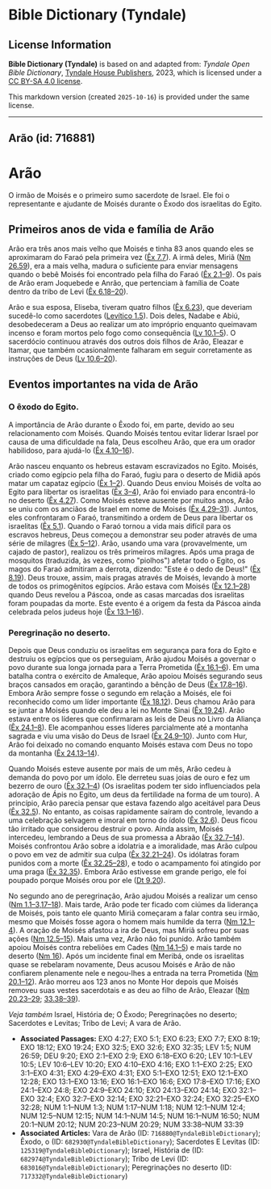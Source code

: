 # Bible Dictionary (Tyndale)

## License Information

**Bible Dictionary (Tyndale)** is based on and adapted from: _Tyndale Open Bible Dictionary_, [Tyndale House Publishers](https://tyndaleopenresources.com/), 2023, which is licensed under a [CC BY-SA 4.0 license](https://creativecommons.org/licenses/by-sa/4.0/legalcode.en).

This markdown version (created `2025-10-16`) is provided under the same license.



--------------------------------

## Arão (id: 716881)

Arão
====

O irmão de Moisés e o primeiro sumo sacerdote de Israel. Ele foi o representante e ajudante de Moisés durante o Êxodo dos israelitas do Egito.

Primeiros anos de vida e família de Arão
----------------------------------------

Arão era três anos mais velho que Moisés e tinha 83 anos quando eles se aproximaram do Faraó pela primeira vez ([Êx 7\.7](https://ref.ly/Exod7:7)). A irmã deles, Miriã ([Nm 26\.59](https://ref.ly/Num26:59)), era a mais velha, madura o suficiente para enviar mensagens quando o bebê Moisés foi encontrado pela filha do Faraó ([Êx 2\.1–9](https://ref.ly/Exod2:1-Exod2:9)). Os pais de Arão eram Joquebede e Anrão, que pertenciam à família de Coate dentro da tribo de Levi ([Êx 6\.18–20](https://ref.ly/Exod6:18-Exod6:20)).

Arão e sua esposa, Eliseba, tiveram quatro filhos ([Êx 6\.23](https://ref.ly/Exod6:23)), que deveriam sucedê\-lo como sacerdotes ([Levítico 1\.5](https://ref.ly/Lev1:5)). Dois deles, Nadabe e Abiú, desobedeceram a Deus ao realizar um ato impróprio enquanto queimavam incenso e foram mortos pelo fogo como consequência ([Lv 10\.1–5](https://ref.ly/Lev10:1-Lev10:5)). O sacerdócio continuou através dos outros dois filhos de Arão, Eleazar e Itamar, que também ocasionalmente falharam em seguir corretamente as instruções de Deus ([Lv 10\.6–20](https://ref.ly/Lev10:6-Lev10:20)).

Eventos importantes na vida de Arão
-----------------------------------

### O êxodo do Egito.

A importância de Arão durante o Êxodo foi, em parte, devido ao seu relacionamento com Moisés. Quando Moisés tentou evitar liderar Israel por causa de uma dificuldade na fala, Deus escolheu Arão, que era um orador habilidoso, para ajudá\-lo ([Êx 4\.10–16](https://ref.ly/Exod4:10-Exod4:16)).

Arão nasceu enquanto os hebreus estavam escravizados no Egito. Moisés, criado como egípcio pela filha do Faraó, fugiu para o deserto de Midiã após matar um capataz egípcio ([Êx 1–2](https://ref.ly/Exod1:1-Exod2:25)). Quando Deus enviou Moisés de volta ao Egito para libertar os israelitas ([Êx 3–4](https://ref.ly/Exod3:1-Exod4:31)), Arão foi enviado para encontrá\-lo no deserto ([Êx 4\.27](https://ref.ly/Exod4:27)). Como Moisés esteve ausente por muitos anos, Arão se uniu com os anciãos de Israel em nome de Moisés ([Êx 4\.29–31](https://ref.ly/Exod4:29-Exod4:31)). Juntos, eles confrontaram o Faraó, transmitindo a ordem de Deus para libertar os israelitas ([Êx 5\.1](https://ref.ly/Exod5:1)). Quando o Faraó tornou a vida mais difícil para os escravos hebreus, Deus começou a demonstrar seu poder através de uma série de milagres ([Êx 5–12](https://ref.ly/Exod5:1-Exod12:51)). Arão, usando uma vara (provavelmente, um cajado de pastor), realizou os três primeiros milagres. Após uma praga de mosquitos (traduzida, às vezes, como "piolhos") afetar todo o Egito, os magos do Faraó admitiram a derrota, dizendo: "Este é o dedo de Deus!" ([Êx 8\.19](https://ref.ly/Exod8:19)). Deus trouxe, assim, mais pragas através de Moisés, levando à morte de todos os primogênitos egípcios. Arão estava com Moisés ([Êx 12\.1–28](https://ref.ly/Exod12:1-Exod12:28)) quando Deus revelou a Páscoa, onde as casas marcadas dos israelitas foram poupadas da morte. Este evento é a origem da festa da Páscoa ainda celebrada pelos judeus hoje ([Êx 13\.1–16](https://ref.ly/Exod13:1-Exod13:16)).

### Peregrinação no deserto.

Depois que Deus conduziu os israelitas em segurança para fora do Egito e destruiu os egípcios que os perseguiam, Arão ajudou Moisés a governar o povo durante sua longa jornada para a Terra Prometida ([Êx 16\.1–6](https://ref.ly/Exod16:1-Exod16:6)). Em uma batalha contra o exército de Amaleque, Arão apoiou Moisés segurando seus braços cansados em oração, garantindo a bênção de Deus ([Êx 17\.8–16](https://ref.ly/Exod17:8-Exod17:16)). Embora Arão sempre fosse o segundo em relação a Moisés, ele foi reconhecido como um líder importante ([Êx 18\.12](https://ref.ly/Exod18:12)). Deus chamou Arão para se juntar a Moisés quando ele deu a lei no Monte Sinai ([Êx 19\.24](https://ref.ly/Exod19:24)). Arão estava entre os líderes que confirmaram as leis de Deus no Livro da Aliança ([Êx 24\.1–8](https://ref.ly/Exod24:1-Exod24:8)). Ele acompanhou esses líderes parcialmente até a montanha sagrada e viu uma visão do Deus de Israel ([Êx 24\.9–10](https://ref.ly/Exod24:9-Exod24:10)). Junto com Hur, Arão foi deixado no comando enquanto Moisés estava com Deus no topo da montanha ([Êx 24\.13–14](https://ref.ly/Exod24:13-Exod24:14)).

Quando Moisés esteve ausente por mais de um mês, Arão cedeu à demanda do povo por um ídolo. Ele derreteu suas joias de ouro e fez um bezerro de ouro ([Êx 32\.1–4](https://ref.ly/Exod32:1-Exod32:4)) (Os israelitas podem ter sido influenciados pela adoração de Ápis no Egito, um deus da fertilidade na forma de um touro). A princípio, Arão parecia pensar que estava fazendo algo aceitável para Deus ([Êx 32\.5](https://ref.ly/Exod32:5)). No entanto, as coisas rapidamente saíram do controle, levando a uma celebração selvagem e imoral em torno do ídolo ([Êx 32\.6](https://ref.ly/Exod32:6)). Deus ficou tão irritado que considerou destruir o povo. Ainda assim, Moisés intercedeu, lembrando a Deus de sua promessa a Abraão ([Êx 32\.7–14](https://ref.ly/Exod32:7-Exod32:14)). Moisés confrontou Arão sobre a idolatria e a imoralidade, mas Arão culpou o povo em vez de admitir sua culpa ([Êx 32\.21–24](https://ref.ly/Exod32:21-Exod32:24)). Os idólatras foram punidos com a morte ([Êx 32\.25–28](https://ref.ly/Exod32:25-Exod32:28)), e todo o acampamento foi atingido por uma praga ([Êx 32\.35](https://ref.ly/Exod32:35)). Embora Arão estivesse em grande perigo, ele foi poupado porque Moisés orou por ele ([Dt 9\.20](https://ref.ly/Deut9:20)).

No segundo ano de peregrinação, Arão ajudou Moisés a realizar um censo ([Nm 1\.1–3,17–18](https://ref.ly/Num1:1-Num1:3)). Mais tarde, Arão pode ter ficado com ciúmes da liderança de Moisés, pois tanto ele quanto Miriã começaram a falar contra seu irmão, mesmo que Moisés fosse agora o homem mais humilde da terra ([Nm 12\.1–4](https://ref.ly/Num12:1-Num12:4)). A oração de Moisés afastou a ira de Deus, mas Miriã sofreu por suas ações ([Nm 12\.5–15](https://ref.ly/Num12:5-Num12:15)). Mais uma vez, Arão não foi punido. Arão também apoiou Moisés contra rebeliões em Cades ([Nm 14\.1–5](https://ref.ly/Num14:1-Num14:5)) e mais tarde no deserto ([Nm 16](https://ref.ly/Num16:1-Num16:50)). Após um incidente final em Meribá, onde os israelitas quase se rebelaram novamente, Deus acusou Moisés e Arão de não confiarem plenamente nele e negou\-lhes a entrada na terra Prometida ([Nm 20\.1–12](https://ref.ly/Num20:1-Num20:12)). Arão morreu aos 123 anos no Monte Hor depois que Moisés removeu suas vestes sacerdotais e as deu ao filho de Arão, Eleazar ([Nm 20\.23–29](https://ref.ly/Num20:23-Num20:29); [33\.38–39](https://ref.ly/Num33:38-Num33:39)).

*Veja também* Israel, História de; O Êxodo; Peregrinações no deserto; Sacerdotes e Levitas; Tribo de Levi; A vara de Arão.

* **Associated Passages:** EXO 4:27; EXO 5:1; EXO 6:23; EXO 7:7; EXO 8:19; EXO 18:12; EXO 19:24; EXO 32:5; EXO 32:6; EXO 32:35; LEV 1:5; NUM 26:59; DEU 9:20; EXO 2:1–EXO 2:9; EXO 6:18–EXO 6:20; LEV 10:1–LEV 10:5; LEV 10:6–LEV 10:20; EXO 4:10–EXO 4:16; EXO 1:1–EXO 2:25; EXO 3:1–EXO 4:31; EXO 4:29–EXO 4:31; EXO 5:1–EXO 12:51; EXO 12:1–EXO 12:28; EXO 13:1–EXO 13:16; EXO 16:1–EXO 16:6; EXO 17:8–EXO 17:16; EXO 24:1–EXO 24:8; EXO 24:9–EXO 24:10; EXO 24:13–EXO 24:14; EXO 32:1–EXO 32:4; EXO 32:7–EXO 32:14; EXO 32:21–EXO 32:24; EXO 32:25–EXO 32:28; NUM 1:1–NUM 1:3; NUM 1:17–NUM 1:18; NUM 12:1–NUM 12:4; NUM 12:5–NUM 12:15; NUM 14:1–NUM 14:5; NUM 16:1–NUM 16:50; NUM 20:1–NUM 20:12; NUM 20:23–NUM 20:29; NUM 33:38–NUM 33:39
* **Associated Articles:** Vara de Arão (ID: `716880@TyndaleBibleDictionary`); Êxodo, o (ID: `682930@TyndaleBibleDictionary`); Sacerdotes E Levitas (ID: `125319@TyndaleBibleDictionary`); Israel, História de (ID: `682974@TyndaleBibleDictionary`); Tribo de Levi (ID: `683016@TyndaleBibleDictionary`); Peregrinações no deserto (ID: `717332@TyndaleBibleDictionary`)

